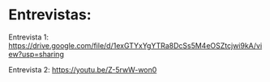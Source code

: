 # Entrevistas:

Entrevista 1: https://drive.google.com/file/d/1exGTYxYgYTRa8DcSs5M4eOSZtcjwi9kA/view?usp=sharing


Entrevista 2: https://youtu.be/Z-5rwW-won0
